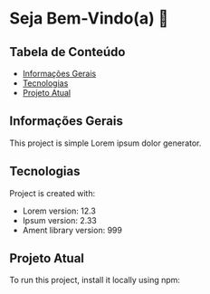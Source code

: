 # Seja Bem-Vindo(a) 👋

## Tabela de Conteúdo 
* [Informações Gerais](#Imformações-Gerais)
* [Tecnologias ](#Tecnologias)
* [Projeto Atual](#Projeto-Atual)

## Informações Gerais
This project is simple Lorem ipsum dolor generator.
	
## Tecnologias
Project is created with:
* Lorem version: 12.3
* Ipsum version: 2.33
* Ament library version: 999
	
## Projeto Atual
To run this project, install it locally using npm:


